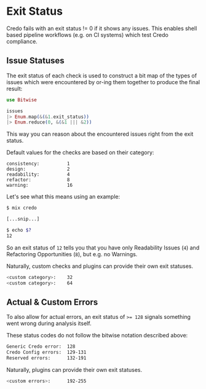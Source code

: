 # Exit Status

Credo fails with an exit status != 0 if it shows any issues.
This enables shell based pipeline workflows (e.g. on CI systems) which test Credo compliance.

## Issue Statuses

The exit status of each check is used to construct a bit map of the types of issues which were encountered by or-ing them together to produce the final result:

```elixir
use Bitwise

issues
|> Enum.map(&(&1.exit_status))
|> Enum.reduce(0, &(&1 ||| &2))
```

This way you can reason about the encountered issues right from the exit status.

Default values for the checks are based on their category:

    consistency:          1
    design:               2
    readability:          4
    refactor:             8
    warning:              16

Let's see what this means using an example:

```bash
$ mix credo

[...snip...]

$ echo $?
12
```

So an exit status of `12` tells you that you have only Readability Issues (`4`) and Refactoring Opportunities (`8`), but e.g. no Warnings.

Naturally, custom checks and plugins can provide their own exit statuses.

```bash
<custom category>:    32
<custom category>:    64
```

## Actual & Custom Errors

To also allow for actual errors, an exit status of `>= 128` signals something went wrong during analysis itself.

These status codes do not follow the bitwise notation described above:

```bash
Generic Credo error:  128
Credo Config errors:  129-131
Reserved errors:      132-191
```

Naturally, plugins can provide their own exit statuses.

```bash
<custom errors>:      192-255
```

